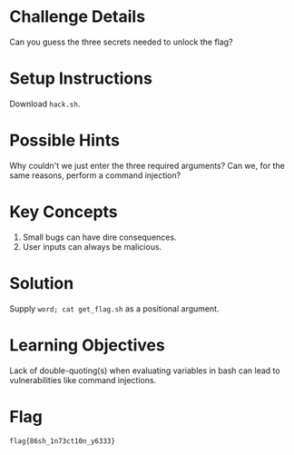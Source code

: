 # Challenge Details

Can you guess the three secrets needed to unlock
the flag?

# Setup Instructions

Download `hack.sh`.

# Possible Hints

Why couldn't we just enter the three required
arguments? Can we, for the same reasons, perform
a command injection?

# Key Concepts

1. Small bugs can have dire consequences.
2. User inputs can always be malicious.

# Solution

Supply `word; cat get_flag.sh` as a positional
argument.

# Learning Objectives

Lack of double-quoting(s) when evaluating variables
in bash can lead to vulnerabilities like command
injections.

# Flag

`flag{86sh_1n73ct10n_y6333}`
